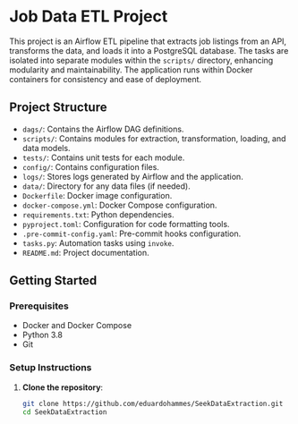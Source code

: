 # Job Data ETL Project

This project is an Airflow ETL pipeline that extracts job listings from an API, transforms the data, and loads it into a PostgreSQL database. The tasks are isolated into separate modules within the `scripts/` directory, enhancing modularity and maintainability. The application runs within Docker containers for consistency and ease of deployment.

## Project Structure

- `dags/`: Contains the Airflow DAG definitions.
- `scripts/`: Contains modules for extraction, transformation, loading, and data models.
- `tests/`: Contains unit tests for each module.
- `config/`: Contains configuration files.
- `logs/`: Stores logs generated by Airflow and the application.
- `data/`: Directory for any data files (if needed).
- `Dockerfile`: Docker image configuration.
- `docker-compose.yml`: Docker Compose configuration.
- `requirements.txt`: Python dependencies.
- `pyproject.toml`: Configuration for code formatting tools.
- `.pre-commit-config.yaml`: Pre-commit hooks configuration.
- `tasks.py`: Automation tasks using `invoke`.
- `README.md`: Project documentation.

## Getting Started

### Prerequisites

- Docker and Docker Compose
- Python 3.8
- Git

### Setup Instructions

1. **Clone the repository**:

   ```bash
   git clone https://github.com/eduardohammes/SeekDataExtraction.git
   cd SeekDataExtraction
